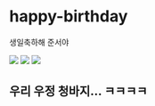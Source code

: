 # happy-birthday
생일축하해 준서야

<img src="./assets/images/gif1.gif"  >

<img src="./assets/images/gif2.gif"  >

<img src="./assets/images/gif3.gif" >


## 우리 우정 청바지... ㅋㅋㅋㅋ